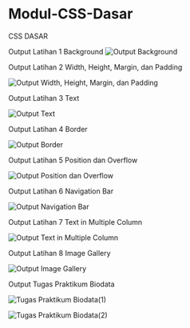 # Modul-CSS-Dasar
CSS DASAR

Output Latihan 1 Background
![Output Background](https://user-images.githubusercontent.com/85090045/129572297-6107fb69-d592-47cd-a73e-9bc5a38182cb.png)

Output Latihan 2 Width, Height, Margin, dan Padding

![Output Width, Height, Margin, dan Padding](https://user-images.githubusercontent.com/85090045/129572425-62350a1d-75a0-4e75-a79e-8ae71fa05ad5.png)

Output Latihan 3 Text 

![Output Text](https://user-images.githubusercontent.com/85090045/129572568-dd406d11-8419-4c8c-9154-24713a5ac908.png)

Output Latihan 4 Border

![Output Border](https://user-images.githubusercontent.com/85090045/129572700-9a8554cc-9829-4c94-a152-031109d9bdee.png)

Output Latihan 5 Position dan Overflow

![Output Position dan Overflow](https://user-images.githubusercontent.com/85090045/129572776-1a7dbdca-199f-4936-ad3a-51ab45067992.png)

Output Latihan 6 Navigation Bar

![Output Navigation Bar](https://user-images.githubusercontent.com/85090045/129574032-cde7b41b-4b10-4583-8ee1-7d872119e5ba.png)

Output Latihan 7 Text in Multiple Column

![Output Text in Multiple Column](https://user-images.githubusercontent.com/85090045/129573089-86f2a281-687c-4bc2-9cce-11822b83b2f7.png)

Output Latihan 8 Image Gallery

![Output Image Gallery](https://user-images.githubusercontent.com/85090045/129573149-b0d78cf4-9dc2-4ec0-a94e-0883eeeed9eb.png)

Output Tugas Praktikum Biodata

![Tugas Praktikum Biodata(1)](https://user-images.githubusercontent.com/85090045/130394478-29d0e0e1-83eb-4be0-b52d-f01c2f7bcacc.png)

![Tugas Praktikum Biodata(2)](https://user-images.githubusercontent.com/85090045/130394493-f7abc639-9140-4148-b02a-cd672b0d9377.png)
